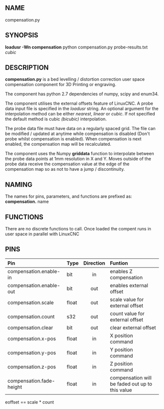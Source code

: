 ## NAME 

compensation.py 

## SYNOPSIS 

**loadusr -Wn compensation** python compensation.py probe-results.txt *cubic*

## DESCRIPTION 

**compensation.py** is a bed levelling / distortion correction user space compensation component for 3D Printing or engraving.

The component has python 2.7 dependencies of numpy, scipy and enum34.

The component utilises the external offsets feature of LinuxCNC. A probe data input file is specified in the *loadusr* string. An optional argument for the interpolation method can be either *nearest*, *linear* or *cubic*. If not specified the default method is cubic *(bicubic)* interpolation.

The probe data file must have data on a regularly spaced grid. The file can be modified / updated at anytime while compensation is disabled (Don't probe whilst compensation is enabled). When compensation is next enabled, the compensation map will be recalculated.

The component uses the Numpy **griddata** function to interpolate between the probe data points at 1mm resolution in X and Y. Moves outside of the probe data receive the compensation value at the edge of the compensation map so as not to have a jump / discontinuity.

## NAMING

The names for pins, parameters, and functions are prefixed as:  
**compensation.** name


## FUNCTIONS 

There are no discrete functions to call. Once loaded the compent runs in user space in parallel with LinuxCNC

## PINS 

| Pin | Type | Direction | Funtion|
| :--- | :--- | :---: | :--- |
| compensation.enable-in | bit | in | enables Z compensation |
| compensation.enable-out | bit | out | enables external offset |
| compensation.scale | float | out | scale value for external offset |
| compensation.count | s32 | out | count value for external offset |
| compensation.clear | bit | out | clear external offset |
| compensation.x-pos | float | in | X position command |
| compensation.y-pos | float | in | Y position command |
| compensation.z-pos | float | in | Z position command |
| compensation.fade-height  | float | in | compensation will be faded out up to this value |

eoffset == scale * count
